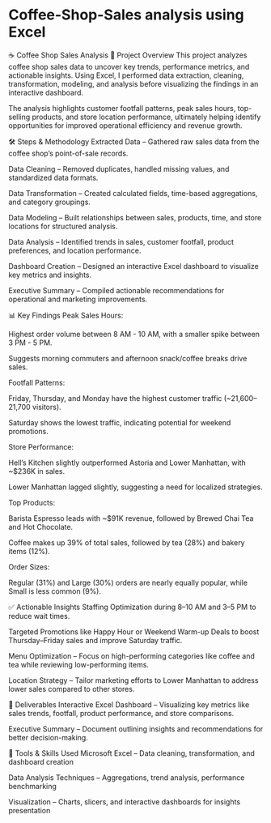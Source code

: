 # Coffee-Shop-Sales analysis using Excel

☕ Coffee Shop Sales Analysis
📌 Project Overview
This project analyzes coffee shop sales data to uncover key trends, performance metrics, and actionable insights. Using Excel, I performed data extraction, cleaning, transformation, modeling, and analysis before visualizing the findings in an interactive dashboard.

The analysis highlights customer footfall patterns, peak sales hours, top-selling products, and store location performance, ultimately helping identify opportunities for improved operational efficiency and revenue growth.

🛠️ Steps & Methodology
Extracted Data – Gathered raw sales data from the coffee shop’s point-of-sale records.

Data Cleaning – Removed duplicates, handled missing values, and standardized data formats.

Data Transformation – Created calculated fields, time-based aggregations, and category groupings.

Data Modeling – Built relationships between sales, products, time, and store locations for structured analysis.

Data Analysis – Identified trends in sales, customer footfall, product preferences, and location performance.

Dashboard Creation – Designed an interactive Excel dashboard to visualize key metrics and insights.

Executive Summary – Compiled actionable recommendations for operational and marketing improvements.

📊 Key Findings
Peak Sales Hours:

Highest order volume between 8 AM - 10 AM, with a smaller spike between 3 PM - 5 PM.

Suggests morning commuters and afternoon snack/coffee breaks drive sales.

Footfall Patterns:

Friday, Thursday, and Monday have the highest customer traffic (~21,600–21,700 visitors).

Saturday shows the lowest traffic, indicating potential for weekend promotions.

Store Performance:

Hell’s Kitchen slightly outperformed Astoria and Lower Manhattan, with ~$236K in sales.

Lower Manhattan lagged slightly, suggesting a need for localized strategies.

Top Products:

Barista Espresso leads with ~$91K revenue, followed by Brewed Chai Tea and Hot Chocolate.

Coffee makes up 39% of total sales, followed by tea (28%) and bakery items (12%).

Order Sizes:

Regular (31%) and Large (30%) orders are nearly equally popular, while Small is less common (9%).

✅ Actionable Insights
Staffing Optimization during 8–10 AM and 3–5 PM to reduce wait times.

Targeted Promotions like Happy Hour or Weekend Warm-up Deals to boost Thursday–Friday sales and improve Saturday traffic.

Menu Optimization – Focus on high-performing categories like coffee and tea while reviewing low-performing items.

Location Strategy – Tailor marketing efforts to Lower Manhattan to address lower sales compared to other stores.

📂 Deliverables
Interactive Excel Dashboard – Visualizing key metrics like sales trends, footfall, product performance, and store comparisons.

Executive Summary – Document outlining insights and recommendations for better decision-making.

🚀 Tools & Skills Used
Microsoft Excel – Data cleaning, transformation, and dashboard creation

Data Analysis Techniques – Aggregations, trend analysis, performance benchmarking

Visualization – Charts, slicers, and interactive dashboards for insights presentation
